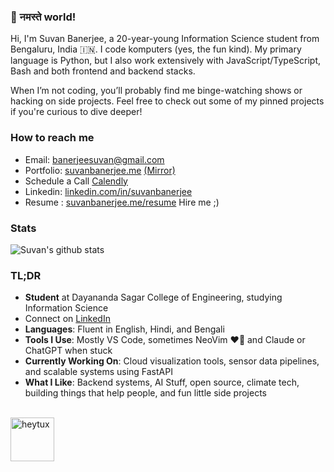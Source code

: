 ### 👋 नमस्ते world!

Hi, I'm Suvan Banerjee, a 20-year-young Information Science student from Bengaluru, India 🇮🇳. I code komputers (yes, the fun kind). My primary language is Python, but I also work extensively with JavaScript/TypeScript, Bash and both frontend and backend stacks.

When I’m not coding, you’ll probably find me binge-watching shows or hacking on side projects.
Feel free to check out some of my pinned projects if you're curious to dive deeper!


### How to reach me

- Email: banerjeesuvan@gmail.com
- Portfolio: [suvanbanerjee.me](https://suvanbanerjee.me)  [(Mirror)](https://suvanbanerjee.vercel.app/)
- Schedule a Call [Calendly](https://calendly.com/suvanbanerjee)
- Linkedin: [linkedin.com/in/suvanbanerjee](https://linkedin.com/in/suvanbanerjee)
- Resume : [suvanbanerjee.me/resume](https://suvanbanerjee.github.io/resume) Hire me ;)

### Stats
<img src="https://github-readme-stats.vercel.app/api?username=suvanbanerjee&show_icons=true" alt="Suvan's github stats" />

### TL;DR
- **Student** at Dayananda Sagar College of Engineering, studying Information Science
- Connect on [LinkedIn](https://linkedin.com/in/suvanbanerjee)
- **Languages**: Fluent in English, Hindi, and Bengali
- **Tools I Use**: Mostly VS Code, sometimes NeoVim ❤️🐧 and Claude or ChatGPT when stuck
- **Currently Working On**: Cloud visualization tools, sensor data pipelines, and scalable systems using FastAPI
- **What I Like**: Backend systems, AI Stuff, open source, climate tech, building things that help people, and fun little side projects
<br/><br/>
<img src="https://media.tenor.com/bhewUhwCTYYAAAAi/tux-linux-tux.gif" alt="heytux" width="70"/>
